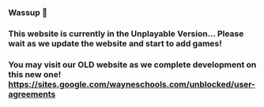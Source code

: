 ### Wassup 👋
### This website is currently in the Unplayable Version... Please wait as we update the website and start to add games!
### You may visit our OLD website as we complete development on this new one! https://sites.google.com/wayneschools.com/unblocked/user-agreements
<!--
**UnblockedGamesAW/UnblockedGamesAW** is a ✨ _special_ ✨ repository because its `README.md` (this file) appears on your GitHub profile.

Here are some ideas to get you started:
** This website sucks!!!
-->
